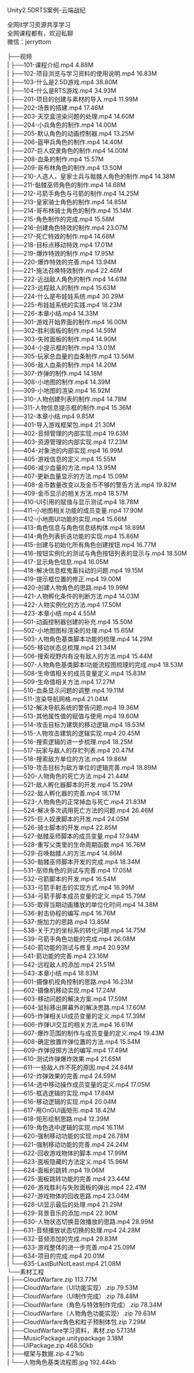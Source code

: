 Unity2.5DRTS案例-云端战纪

全网it学习资源共享学习<br>全网课程都有，欢迎私聊<br>微信：jerryttom<br>

├──视频<br> | ├──101-课程介绍.mp4 4.88M<br> | ├──102-项目浏览与学习资料的使用说明.mp4 16.83M<br> | ├──103-什么是2.5D游戏.mp4 38.80M<br> | ├──104-什么是RTS游戏.mp4 34.93M<br> | ├──201-项目的创建与素材的导入.mp4 11.99M<br> | ├──202-场景的搭建.mp4 17.46M<br> | ├──203-天空盒渲染问题的处理.mp4 14.60M<br> | ├──204-小兵角色的制作.mp4 14.00M<br> | ├──205-默认角色的动画控制器.mp4 13.25M<br> | ├──206-盔甲兵角色的制作.mp4 14.40M<br> | ├──207-巨人奴隶角色的制作.mp4 14.00M<br> | ├──208-血条的制作.mp4 15.57M<br> | ├──209-哥布林角色的制作.mp4 13.50M<br> | ├──210-人造人，皇家士兵与骷髅人角色的制作.mp4 14.38M<br> | ├──211-骷髅巫师角色的制作.mp4 14.68M<br> | ├──212-弓箭手角色与弓箭的制作.mp4 14.25M<br> | ├──213-皇家骑士角色的制作.mp4 14.85M<br> | ├──214-哥布林骑士角色的制作.mp4 15.14M<br> | ├──215-角色制作的完成.mp4 15.58M<br> | ├──216-创建角色特效的制作.mp4 23.07M<br> | ├──217-死亡特效的制作.mp4 14.68M<br> | ├──218-目标点移动特效.mp4 17.01M<br> | ├──219-爆炸特效的制作.mp4 17.95M<br> | ├──220-爆炸特效的完善.mp4 13.94M<br> | ├──221-施法召唤特效制作.mp4 22.46M<br> | ├──222-近战敌人角色的制作.mp4 14.61M<br> | ├──223-远程敌人的制作.mp4 15.63M<br> | ├──224-什么是布娃娃系统.mp4 30.29M<br> | ├──225-布娃娃系统的实践.mp4 18.23M<br> | ├──226-本章小结.mp4 14.33M<br> | ├──301-游戏开始界面的制作.mp4 16.00M<br> | ├──302-胜利面板的制作.mp4 14.59M<br> | ├──303-失败面板的制作.mp4 14.90M<br> | ├──304-小提示框的制作.mp4 13.01M<br> | ├──305-玩家总血量的血条制作.mp4 13.56M<br> | ├──306-敌人血条的制作.mp4 14.20M<br> | ├──307-炸弹的制作.mp4 14.18M<br> | ├──308-小地图的制作.mp4 14.39M<br> | ├──309-小地图的渲染.mp4 16.92M<br> | ├──310-人物创建列表的制作.mp4 14.78M<br> | ├──311-人物信息提示框的制作.mp4 15.36M<br> | ├──312-本章小结.mp4 9.85M<br> | ├──401-导入游戏框架包.mp4 21.30M<br> | ├──402-音频管理的内部实现.mp4 19.63M<br> | ├──403-资源管理的内部实现.mp4 17.23M<br> | ├──404-对象池的内部实现.mp4 16.99M<br> | ├──405-游戏信息的定义.mp4 15.55M<br> | ├──406-减少血量的方法.mp4 13.95M<br> | ├──407-更新血量显示的方法.mp4 15.09M<br> | ├──408-金币数量改变以及金币不够的警告方法.mp4 19.82M<br> | ├──409-金币显示的相关方法.mp4 18.57M<br> | ├──410-UI引用的赋值与显示测试.mp4 18.78M<br> | ├──411-小地图相关功能的成员变量.mp4 17.90M<br> | ├──412-小地图UI功能的实现.mp4 15.66M<br> | ├──413-角色信息与角色信息结构体.mp4 18.89M<br> | ├──414-角色列表折迭功能的实现.mp4 15.86M<br> | ├──415-创建与初始化所有角色创建按钮.mp4 16.77M<br> | ├──416-按钮实例化的测试与角色按钮列表的显示与.mp4 18.50M<br> | ├──417-显示角色信息.mp4 16.05M<br> | ├──418-解决信息框鬼畜抖动的问题.mp4 19.15M<br> | ├──419-提示框位置的修正.mp4 19.00M<br> | ├──420-创建人物角色的思路.mp4 19.99M<br> | ├──421-人物孵化条件的判断方法.mp4 14.03M<br> | ├──422-人物实例化的方法.mp4 17.50M<br> | ├──423-本章小结.mp4 4.55M<br> | ├──501-动画控制器创建的补充.mp4 15.50M<br> | ├──502-小地图图标渲染的处理.mp4 15.65M<br> | ├──503-人物角色基类脚本功能的梳理.mp4 14.29M<br> | ├──505-移动状态总梳理.mp4 21.34M<br> | ├──506-搜索视野内有没有敌人的方法.mp4 15.44M<br> | ├──507-人物角色基类脚本l功能流程图梳理的完成.mp4 18.53M<br> | ├──508-生命值相关的成员变量定义.mp4 15.83M<br> | ├──509-生命值相关方法.mp4 17.27M<br> | ├──510-血条显示问题的调整.mp4 19.11M<br> | ├──511-渲染导航网格.mp4 21.04M<br> | ├──512-解决导航系统的警告问题.mp4 19.36M<br> | ├──513-其他属性值的赋值与使用.mp4 19.60M<br> | ├──514-攻击目标为建筑的移动逻辑.mp4 18.53M<br> | ├──515-人物攻击建筑的逻辑实现.mp4 20.45M<br> | ├──516-搜索逻辑的进一步梳理.mp4 18.25M<br> | ├──517-玩家与敌人的存贮列表.mp4 20.47M<br> | ├──518-搜索敌方单位的方法.mp4 19.86M<br> | ├──519-攻击目标为敌方单位的逻辑完善.mp4 18.89M<br> | ├──520-人物角色的死亡方法.mp4 21.44M<br> | ├──521-敌人孵化器脚本的开发.mp4 15.29M<br> | ├──522-敌人孵化器的完善.mp4 18.17M<br> | ├──523-人物角色的正常掉血与死亡.mp4 21.83M<br> | ├──524-解决多次调用死亡方法的问题.mp4 26.46M<br> | ├──525-巨人奴隶脚本的开发.mp4 24.05M<br> | ├──526-骑士脚本的开发.mp4 22.85M<br> | ├──527-骷髅巫师脚本的成员变量.mp4 17.94M<br> | ├──528-重写父类里的生命周期函数.mp4 16.76M<br> | ├──529-召唤骷髅人的方法.mp4 14.86M<br> | ├──530-骷髅巫师脚本开发的完成.mp4 18.34M<br> | ├──531-巫师角色的测试与完善.mp4 17.05M<br> | ├──532-弓箭脚本的开发.mp4 16.54M<br> | ├──533-弓箭手射击的实现方式.mp4 16.99M<br> | ├──534-弓箭手脚本成员变量的定义.mp4 15.79M<br> | ├──535-取得当期动画播放的单位化时间.mp4 14.38M<br> | ├──536-射击协程的编写.mp4 16.76M<br> | ├──537-施加力的思路.mp4 13.85M<br> | ├──538-关于力的坐标系的转化问题.mp4 14.75M<br> | ├──539-弓箭手角色功能的完成.mp4 26.08M<br> | ├──540-箭功能的测试与修复.mp4 20.93M<br> | ├──541-箭功能的完善.mp4 23.16M<br> | ├──542-远程敌人的添加.mp4 21.51M<br> | ├──543-本章小结.mp4 18.83M<br> | ├──601-摄像机视角控制的思路.mp4 16.23M<br> | ├──602-摄像机移动实现.mp4 17.24M<br> | ├──603-移动问题的解决方案.mp4 17.59M<br> | ├──604-鼠标移出屏幕外的解决思路.mp4 17.60M<br> | ├──605-炸弹相关UI成员变量的定义.mp4 17.39M<br> | ├──606-炸弹UI交互的相关方法.mp4 16.61M<br> | ├──607-爆炸范围的制作与成员变量的定义.mp4 19.43M<br> | ├──608-确定放置炸弹位置的方法.mp4 15.54M<br> | ├──609-炸弹投掷方法的编写.mp4 17.49M<br> | ├──610-测试炸弹爆炸效果.mp4 21.65M<br> | ├──611-一些敌人炸不死的原因.mp4 24.84M<br> | ├──612-炸弹效果的完善.mp4 24.59M<br> | ├──614-选中移动操作成员变量的定义.mp4 17.05M<br> | ├──615-框选逻辑的实现.mp4 17.84M<br> | ├──616-移动逻辑的实现.mp4 20.04M<br> | ├──617-用OnGUI画矩形.mp4 18.42M<br> | ├──618-矩形绘制思路.mp4 12.39M<br> | ├──619-角色选中逻辑的实现.mp4 16.11M<br> | ├──620-强制移动功能的实现.mp4 26.78M<br> | ├──621-强制移动功能的完善.mp4 24.24M<br> | ├──622-回收游戏物体的脚本.mp4 17.99M<br> | ├──623-面板隐藏的方法定义.mp4 15.96M<br> | ├──624-面板的跳转.mp4 19.06M<br> | ├──625-面板跳转功能的完善.mp4 23.44M<br> | ├──626-游戏胜利与失败面板的弹出.mp4 22.41M<br> | ├──627-游戏物体的回收思路.mp4 23.04M<br> | ├──628-UI显示最后的处理.mp4 21.29M<br> | ├──629-背景音乐的添加.mp4 22.90M<br> | ├──630-人物状态切换音效播放的思路.mp4 28.99M<br> | ├──631-音频播放状态切换的处理.mp4 24.28M<br> | ├──632-音频添加的完成.mp4 29.83M<br> | ├──633-游戏整体的进一步完善.mp4 25.09M<br> | ├──634-项目的完成.mp4 20.01M<br> | └──635-LastButNotLeast.mp4 21.08M<br> └──素材工程<br> | ├──CloudWarfare.zip 113.77M<br> | ├──CloudWarfare（UI功能实现）.zip 79.53M<br> | ├──CloudWarfare（UI制作完成）.zip 78.48M<br> | ├──CloudWarfare（角色与特效制作完成）.zip 78.34M<br> | ├──CloudWarfare（人物角色功能实现）.zip 79.63M<br> | ├──CloudWarfare角色和粒子预制体包.zip 7.29M<br> | ├──CloudWarfare学习资料，素材.zip 57.13M<br> | ├──MusicPackage.unitypackage 3.18M<br> | ├──UIPackage.zip 468.50kb<br> | ├──框架与数据.zip 4.21kb<br> | └──人物角色基类流程图.jpg 192.44kb